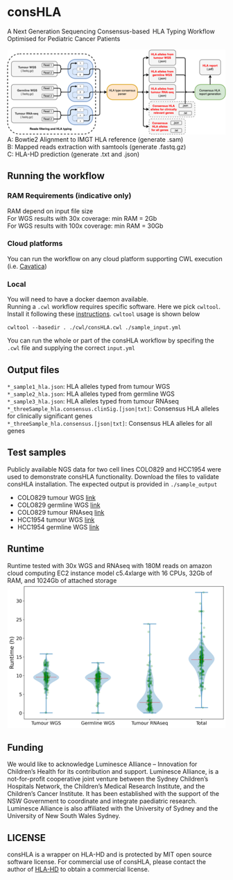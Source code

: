 # consHLA
A Next Generation Sequencing Consensus-based  HLA Typing Workflow Optimised for Pediatric Cancer Patients <br><br>
![overall workflow](https://github.com/CCICB/consHLA/blob/main/assets/figures/consHLA_workflow.png?)
A: Bowtie2 Alignment to IMGT HLA reference (generate .sam) <br>
B: Mapped reads extraction with samtools (generate .fastq.gz) <br>
C: HLA-HD prediction (generate .txt and .json) <br>

## Running the workflow
### RAM Requirements (indicative only)
RAM depend on input file size <br>
For WGS results with 30x coverage: min RAM = 2Gb <br>
For WGS results with 100x coverage: min RAM = 30Gb <br>

### Cloud platforms
You can run the workflow on any cloud platform supporting CWL execution (i.e. [Cavatica](https://cavatica.sbgenomics.com/))

### Local
You will need to have a docker daemon available. <br>
Running a `.cwl` workflow requires specific software. Here we pick `cwltool`. Install it following these [instructions](https://github.com/common-workflow-language/cwltool). `cwltool` usage is shown below <br>
```
cwltool --basedir . ./cwl/consHLA.cwl ./sample_input.yml
```
You can run the whole or part of the consHLA workflow by specifing the `.cwl` file and supplying the correct `input.yml`


## Output files 
`*_sample1_hla.json`: HLA alleles typed from tumour WGS <br>
`*_sample2_hla.json`: HLA alleles typed from germline WGS <br>
`*_sample3_hla.json`: HLA alleles typed from tumour RNAseq <br>
`*_threeSample_hla.consensus.clinSig.[json|txt]`: Consensus HLA alleles for clinically significant genes <br>
`*_threeSample_hla.consensus.[json|txt]`: Consensus HLA alleles for all genes <br>


## Test samples
Publicly available NGS data for two cell lines COLO829 and HCC1954 were used to demonstrate consHLA functionality. Download the files to validate consHLA installation. The expected output is provided in `./sample_output` 
- COLO829 tumour WGS [link](https://trace.ncbi.nlm.nih.gov/Traces/sra?run=DRR260182)
- COLO829 germline WGS [link](https://trace.ncbi.nlm.nih.gov/Traces/sra?run=DRR260183) 
- COLO829 tumour RNAseq [link](https://www.ncbi.nlm.nih.gov/sra/SRX5414783)
- HCC1954 tumour WGS [link](https://trace.ncbi.nlm.nih.gov/Traces/sra?run=DRR260184)
- HCC1954 germline WGS [link](https://trace.ncbi.nlm.nih.gov/Traces/sra?run=DRR260185)

## Runtime
Runtime tested with 30x WGS and RNAseq with 180M reads on amazon cloud computing EC2 instance model c5.4xlarge with 16 CPUs, 32Gb of RAM, and 1024Gb of attached storage
![Runtime analysis](https://github.com/CCICB/consHLA/blob/main/assets/figures/runtime_with_total.png)

## Funding
We would like to acknowledge Luminesce Alliance – Innovation for Children’s Health for its contribution and support. Luminesce Alliance, is a not-for-profit cooperative joint venture between the Sydney Children’s Hospitals Network, the Children’s Medical Research Institute, and the Children’s Cancer Institute. It has been established with the support of the NSW Government to coordinate and integrate paediatric research. Luminesce Alliance is also affiliated with the University of Sydney and the University of New South Wales Sydney.

## LICENSE

consHLA is a wrapper on HLA-HD and is protected by MIT open source software license. For commercial use of consHLA, please contact the author of [HLA-HD](https://www.genome.med.kyoto-u.ac.jp/HLA-HD/) to obtain a commercial license.  
